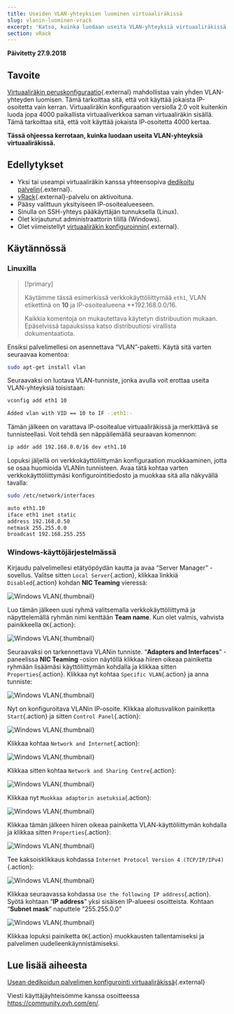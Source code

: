 ```yaml
---
title: Useiden VLAN-yhteyksien luominen virtuaaliräkissä
slug: vlanin-luominen-vrack
excerpt: 'Katso, kuinka luodaan useita VLAN-yhteyksiä virtuaaliräkissä'
section: vRack
---
```


**Päivitetty 27.9.2018**

## Tavoite

[Virtuaaliräkin peruskonfiguraatio](https://docs.ovh.com/fi/dedicated/usean-dedikoidun-palvelimen-konfigurointi-vrack/){.external} mahdollistaa vain yhden VLAN-yhteyden luomisen. Tämä tarkoittaa sitä, että voit käyttää jokaista IP-osoitetta vain kerran. Virtuaaliräkin konfiguraation versiolla 2.0 voit kuitenkin luoda jopa 4000 paikallista virtuaaliverkkoa saman virtuaaliräkin sisällä. Tämä tarkoittaa sitä, että voit käyttää jokaista IP-osoitetta 4000 kertaa.

**Tässä ohjeessa kerrotaan, kuinka luodaan useita VLAN-yhteyksiä virtuaaliräkissä.**


## Edellytykset

- Yksi tai useampi virtuaaliräkin kanssa yhteensopiva [dedikoitu palvelin](https://www.ovh-hosting.fi/dedikoidut_palvelimet/){.external}.
- [vRack](https://www.ovh-hosting.fi/ratkaisut/vrack/){.external}-palvelu on aktivoituna.
- Pääsy valittuun yksityiseen IP-osoitealueeseen.
- Sinulla on SSH-yhteys pääkäyttäjän tunnuksella (Linux).
- Olet kirjautunut administraattorin tilillä (Windows).
- Olet viimeistellyt [virtuaaliräkin konfiguroinnin](https://docs.ovh.com/fi/dedicated/usean-dedikoidun-palvelimen-konfigurointi-vrack/){.external}.


## Käytännössä

### Linuxilla

> [!primary]
>
> Käytämme tässä esimerkissä verkkokäyttöliittymää `eth1`, VLAN etikettinä on **10** ja IP-osoitealueena **192.168.0.0/16. 
>
> Kaikkia komentoja on mukautettava käytetyn distribuution mukaan. Epäselvissä tapauksissa katso distribuutiosi virallista dokumentaatiota.
>

Ensiksi palvelimellesi on asennettava “VLAN”-paketti. Käytä sitä varten seuraavaa komentoa:

```sh
sudo apt-get install vlan
```

Seuraavaksi on luotava VLAN-tunniste, jonka avulla voit erottaa useita VLAN-yhteyksiä toisistaan:

```sh
vconfig add eth1 10

Added vlan with VID == 10 to IF -:eth1:-
```

Tämän jälkeen on varattava IP-osoitealue virtuaaliräkissä ja merkittävä se tunnisteellasi. Voit tehdä sen näppäilemällä seuraavan komennon:

```sh
ip addr add 192.168.0.0/16 dev eth1.10
```

Lopuksi jäljellä on verkkokäyttöliittymän konfiguraation muokkaaminen, jotta se osaa huomioida VLANin tunnisteen. Avaa tätä kohtaa varten verkkokäyttöliittymäsi konfigurointitiedosto ja muokkaa sitä alla näkyvällä tavalla:

```sh
sudo /etc/network/interfaces

auto eth1.10
iface eth1 inet static
address 192.168.0.50
netmask 255.255.0.0
broadcast 192.168.255.255
```

### Windows-käyttöjärjestelmässä

Kirjaudu palvelimellesi etätyöpöydän kautta ja avaa “Server Manager” -sovellus. Valitse sitten `Local Server`{.action}, klikkaa linkkiä `Disabled`{.action} kohdan **NIC Teaming** vieressä:

![Windows VLAN](images/vrack2-windows-01.png){.thumbnail}

Luo tämän jälkeen uusi ryhmä valitsemalla verkkokäyttöliittymä ja näpyttelemällä ryhmän nimi kenttään **Team name**. Kun olet valmis, vahvista painikkeella `OK`{.action}:

![Windows VLAN](images/vrack2-windows-02.png){.thumbnail}

Seuraavaksi on tarkennettava VLANin tunniste. “**Adapters and Interfaces**” -paneelissa **NIC Teaming** -osion näytöllä klikkaa hiiren oikeaa painiketta ryhmään lisäämäsi käyttöliittymän kohdalla ja klikkaa sitten `Properties`{.action}. Klikkaa nyt kohtaa `Specific VLAN`{.action} ja anna tunniste:

![Windows VLAN](images/vrack2-windows-03.png){.thumbnail}

Nyt on konfiguroitava VLANin IP-osoite. Klikkaa aloitusvalikon painiketta `Start`{.action} ja sitten `Control Panel`{.action}:

![Windows VLAN](images/vrack2-windows-04.png){.thumbnail}

Klikkaa kohtaa `Network and Internet`{.action}:

![Windows VLAN](images/vrack2-windows-05.png){.thumbnail}

Klikkaa sitten kohtaa `Network and Sharing Centre`{.action}:

![Windows VLAN](images/vrack2-windows-06.png){.thumbnail}

Klikkaa nyt `Muokkaa adaptorin asetuksia`{.action}:

![Windows VLAN](images/vrack2-windows-07.png){.thumbnail}

Klikkaa tämän jälkeen hiiren oikeaa painiketta VLAN-käyttöliittymän kohdalla ja klikkaa sitten `Properties`{.action}:

![Windows VLAN](images/vrack2-windows-08.png){.thumbnail}

Tee kaksoisklikkaus kohdassa `Internet Protocol Version 4 (TCP/IP/IPv4)`{.action}:

![Windows VLAN](images/vrack2-windows-09.png){.thumbnail}

Klikkaa seuraavassa kohdassa `Use the following IP address`{.action}. Syötä kohtaan “**IP address**” yksi sisäisen IP-alueesi osoitteista. Kohtaan “**Subnet mask**” naputtele “255.255.0.0”

![Windows VLAN](images/vrack2-windows-10.png){.thumbnail}

Klikkaa lopuksi painiketta `OK`{.action} muokkausten tallentamiseksi ja palvelimen uudelleenkäynnistämiseksi.

## Lue lisää aiheesta

[Usean dedikoidun palvelimen konfigurointi virtuaaliräkissä](https://docs.ovh.com/fi/dedicated/usean-dedikoidun-palvelimen-konfigurointi-vrack/){.external}

Viesti käyttäjäyhteisömme kanssa osoitteessa <https://community.ovh.com/en/>.